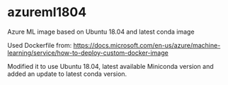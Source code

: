 # azureml1804
Azure ML image based on Ubuntu 18.04 and latest conda image

Used Dockerfile from:
https://docs.microsoft.com/en-us/azure/machine-learning/service/how-to-deploy-custom-docker-image

Modified it to use Ubuntu 18.04, latest available Miniconda version and added an update to latest conda version.
